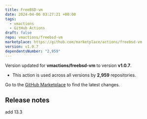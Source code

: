 ```yaml
---
title: FreeBSD-vm
date: 2024-04-06 03:27:21 +00:00
tags:
  - vmactions
  - GitHub Actions
draft: false
repo: vmactions/freebsd-vm
marketplace: https://github.com/marketplace/actions/freebsd-vm
version: v1.0.7
dependentsNumber: "2,959"
---
```



Version updated for **vmactions/freebsd-vm** to version **v1.0.7**.
- This action is used across all versions by **2,959** repositories.

Go to the [GitHub Marketplace](https://github.com/marketplace/actions/freebsd-vm) to find the latest changes.

## Release notes

add 13.3
